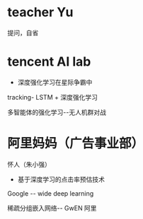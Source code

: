 # teacher Yu

提问，自省

# tencent AI lab

- 深度强化学习在星际争霸中


tracking-  LSTM + 深度强化学习

多智能体的强化学习--无人机群对战

# 阿里妈妈（广告事业部）

怀人（朱小强）

- 基于深度学习的点击率预估技术

Google -- wide deep learning 

稀疏分组嵌入网络-- GwEN  阿里

